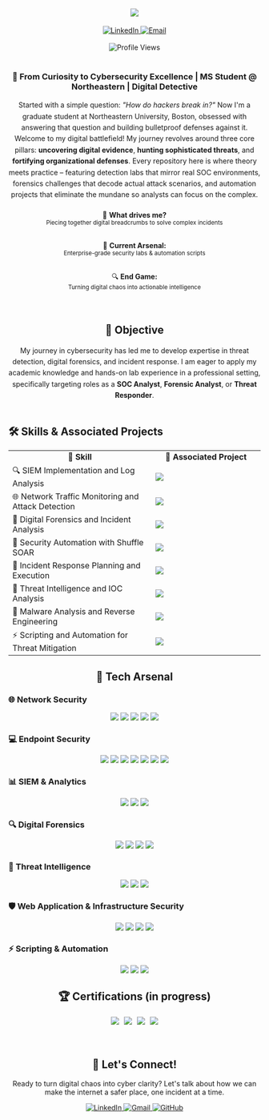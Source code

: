 <div align="center">
  <h1>
    <img src="https://readme-typing-svg.herokuapp.com/?font=Righteous&size=35&center=true&vCenter=true&width=500&height=70&duration=4000&lines=Hello!+I'm+John;Cybersecurity+Enthusiast;Digital+Detective;Threat+Hunter;" />
  </h1>
  
  <div>
    <a href="https://www.linkedin.com/in/john-p-jacob">
      <img src="https://img.shields.io/badge/LinkedIn-0077B5?style=for-the-badge&logo=linkedin&logoColor=white" alt="LinkedIn" />
    </a>
    <a href="mailto:jacob.john@northeastern.edu">
      <img src="https://img.shields.io/badge/Email-D14836?style=for-the-badge&logo=gmail&logoColor=white" alt="Email" />
    </a>
  </div>
  
  <br>
  
  <img src="https://komarev.com/ghpvc/?username=John-P-Jacob&label=Profile%20views&color=0e75b6&style=flat" alt="Profile Views" />
</div>

<br>

<div align="center">
  
  ### 🔐 From Curiosity to Cybersecurity Excellence | MS Student @ Northeastern | Digital Detective
  
  <p style="max-width: 600px; margin: 0 auto; line-height: 1.6;">
    Started with a simple question: <em>"How do hackers break in?"</em> Now I'm a graduate student at Northeastern University, Boston, obsessed with answering that question and building bulletproof defenses against it.
  </p>
  
  <p style="max-width: 600px; margin: 0 auto; line-height: 1.6;">
    Welcome to my digital battlefield! My journey revolves around three core pillars: <strong>uncovering digital evidence</strong>, <strong>hunting sophisticated threats</strong>, and <strong>fortifying organizational defenses</strong>. Every repository here is where theory meets practice – featuring detection labs that mirror real SOC environments, forensics challenges that decode actual attack scenarios, and automation projects that eliminate the mundane so analysts can focus on the complex.
  </p>
  
  <div style="display: flex; justify-content: center; gap: 30px; margin: 20px 0; flex-wrap: wrap;">
    <div style="text-align: center;">
      🎯 <strong>What drives me?</strong><br>
      <small>Piecing together digital breadcrumbs to solve complex incidents</small>
    </div>
    <div style="text-align: center;">
      🚀 <strong>Current Arsenal:</strong><br>
      <small>Enterprise-grade security labs & automation scripts</small>
    </div>
    <div style="text-align: center;">
      🔍 <strong>End Game:</strong><br>
      <small>Turning digital chaos into actionable intelligence</small>
    </div>
  </div>
  
</div>

<br>

<div align="center">

## 🎯 Objective

<p style="max-width: 600px; margin: 0 auto; line-height: 1.6;">
My journey in cybersecurity has led me to develop expertise in threat detection, digital forensics, and incident response. I am eager to apply my academic knowledge and hands-on lab experience in a professional setting, specifically targeting roles as a <strong>SOC Analyst</strong>, <strong>Forensic Analyst</strong>, or <strong>Threat Responder</strong>.
</p>

</div>

<br>

## 🛠️ Skills & Associated Projects

<div align="center">
  <table>
    <tr>
      <td align="center" width="400"><strong>💼 Skill</strong></td>
      <td align="center" width="300"><strong>🔗 Associated Project</strong></td>
    </tr>
    <tr>
      <td>🔍 SIEM Implementation and Log Analysis</td>
      <td><a href="https://github.com/yourusername/detection-lab">
        <img src="https://img.shields.io/badge/Detection%20Lab-blue?style=for-the-badge&logo=github" />
      </a></td>
    </tr>
    <tr>
      <td>🌐 Network Traffic Monitoring and Attack Detection</td>
      <td><a href="https://github.com/yourusername/detection-lab">
        <img src="https://img.shields.io/badge/Detection%20Lab-blue?style=for-the-badge&logo=github" />
      </a></td>
    </tr>
    <tr>
      <td>🔬 Digital Forensics and Incident Analysis</td>
      <td><a href="https://github.com/yourusername/forensics-lab">
        <img src="https://img.shields.io/badge/Forensics%20Lab-green?style=for-the-badge&logo=github" />
      </a></td>
    </tr>
    <tr>
      <td>🤖 Security Automation with Shuffle SOAR</td>
      <td><a href="https://github.com/yourusername/soc-automation-lab">
        <img src="https://img.shields.io/badge/SOC%20Automation-orange?style=for-the-badge&logo=github" />
      </a></td>
    </tr>
    <tr>
      <td>🚨 Incident Response Planning and Execution</td>
      <td><a href="https://github.com/yourusername/soc-automation-lab">
        <img src="https://img.shields.io/badge/SOC%20Automation-orange?style=for-the-badge&logo=github" />
      </a></td>
    </tr>
    <tr>
      <td>🎯 Threat Intelligence and IOC Analysis</td>
      <td><a href="https://github.com/yourusername/threat-intelligence-lab">
        <img src="https://img.shields.io/badge/Threat%20Intel-red?style=for-the-badge&logo=github" />
      </a></td>
    </tr>
    <tr>
      <td>🦠 Malware Analysis and Reverse Engineering</td>
      <td><a href="https://github.com/yourusername/malware-analysis-lab">
        <img src="https://img.shields.io/badge/Malware%20Analysis-purple?style=for-the-badge&logo=github" />
      </a></td>
    </tr>
    <tr>
      <td>⚡ Scripting and Automation for Threat Mitigation</td>
      <td><a href="https://github.com/yourusername/soc-automation-lab">
        <img src="https://img.shields.io/badge/SOC%20Automation-orange?style=for-the-badge&logo=github" />
      </a></td>
    </tr>
  </table>
</div>

<div align="center">

## 🧰 Tech Arsenal

</div>

### 🌐 Network Security
<div align="center">
    <a href="https://www.wireshark.org/"><img src="https://img.shields.io/badge/-Wireshark-1679A7?&style=for-the-badge&logo=Wireshark&logoColor=white" /></a>
    <a href="https://suricata.io/"><img src="https://img.shields.io/badge/-Suricata-EF3B2D?&style=for-the-badge&logo=Suricata&logoColor=white" /></a>
    <a href="https://www.metasploit.com/"><img src="https://img.shields.io/badge/-Metasploit-2596CD?&style=for-the-badge&logoColor=white" /></a>
    <a href="https://nmap.org/"><img src="https://img.shields.io/badge/-Nmap-4682B4?&style=for-the-badge&logo=Nmap&logoColor=white" /></a>
    <a href="https://www.tcpdump.org/"><img src="https://img.shields.io/badge/-Tcpdump-FF6347?&style=for-the-badge&logoColor=white" /></a>
</div>

### 💻 Endpoint Security
<div align="center">
    <a href="https://www.microsoft.com/en-us/security/business/endpoint-security/microsoft-defender-endpoint"><img src="https://img.shields.io/badge/-Microsoft_Defender_for_Endpoint-00A4EF?&style=for-the-badge&logo=Microsoft&logoColor=white" /></a>
    <a href="https://yara.readthedocs.io/"><img src="https://img.shields.io/badge/-YARA-1E4A79?&style=for-the-badge&logoColor=white" /></a>
    <a href="https://www.crowdstrike.com/"><img src="https://img.shields.io/badge/-CrowdStrike-E01F3D?&style=for-the-badge&logoColor=white" /></a>
    <a href="https://docs.microsoft.com/en-us/sysinternals/downloads/sysmon"><img src="https://img.shields.io/badge/-Sysmon-5C2D91?&style=for-the-badge&logo=Microsoft&logoColor=white" /></a>
    <a href="https://www.ossec.net/"><img src="https://img.shields.io/badge/-OSSEC-326CE5?&style=for-the-badge&logoColor=white" /></a>
    <a href="https://wazuh.com/"><img src="https://img.shields.io/badge/-Wazuh-3CBFFD?&style=for-the-badge&logoColor=white" /></a>
    <a href="https://www.limacharlie.io/"><img src="https://img.shields.io/badge/-LimaCharlie-FF6B35?&style=for-the-badge&logoColor=white" /></a>
</div>

### 📊 SIEM & Analytics  
<div align="center">
    <a href="https://www.splunk.com/"><img src="https://img.shields.io/badge/-Splunk-000000?&style=for-the-badge&logo=Splunk&logoColor=white" /></a>
    <a href="https://www.elastic.co/"><img src="https://img.shields.io/badge/-Elastic-005571?&style=for-the-badge&logo=Elastic&logoColor=white" /></a>
    <a href="https://www.ibm.com/products/qradar-siem"><img src="https://img.shields.io/badge/-IBM_QRadar-1261FE?&style=for-the-badge&logo=IBM&logoColor=white" /></a>
</div>

### 🔍 Digital Forensics
<div align="center">
    <a href="https://www.sleuthkit.org/autopsy/"><img src="https://img.shields.io/badge/-Autopsy-FF0000?&style=for-the-badge&logoColor=white" /></a>
    <a href="https://www.exterro.com/digital-forensics-software/ftk-imager"><img src="https://img.shields.io/badge/-FTK_Imager-2E8B57?&style=for-the-badge&logoColor=white" /></a>
    <a href="https://www.volatilityfoundation.org/"><img src="https://img.shields.io/badge/-Volatility-FF5722?&style=for-the-badge&logoColor=white" /></a>
    <a href="https://www.sleuthkit.org/"><img src="https://img.shields.io/badge/-Sleuth_Kit-8B4513?&style=for-the-badge&logoColor=white" /></a>
</div>

### 🎯 Threat Intelligence
<div align="center">
    <a href="https://thehive-project.org/"><img src="https://img.shields.io/badge/-TheHive-FF6600?&style=for-the-badge&logoColor=white" /></a>
    <a href="https://www.virustotal.com/"><img src="https://img.shields.io/badge/-VirusTotal-394EFF?&style=for-the-badge&logoColor=white" /></a>
    <a href="https://yara.readthedocs.io/"><img src="https://img.shields.io/badge/-YARA-1E4A79?&style=for-the-badge&logoColor=white" /></a>
</div>

### 🛡️ Web Application & Infrastructure Security
<div align="center">
    <a href="https://www.tenable.com/products/nessus"><img src="https://img.shields.io/badge/-Nessus-00C176?&style=for-the-badge&logoColor=white" /></a>
    <a href="https://www.zaproxy.org/"><img src="https://img.shields.io/badge/-OWASP_ZAP-00549E?&style=for-the-badge&logoColor=white" /></a>
    <a href="https://www.chaitin.cn/en/safeline"><img src="https://img.shields.io/badge/-SAFEline_WAF-2E8B57?&style=for-the-badge&logoColor=white" /></a>
    <a href="https://www.kali.org/"><img src="https://img.shields.io/badge/-Kali_Linux-557C94?&style=for-the-badge&logo=KaliLinux&logoColor=white" /></a>
</div>

### ⚡ Scripting & Automation
<div align="center">
    <a href="https://www.python.org/"><img src="https://img.shields.io/badge/-Python-3776AB?&style=for-the-badge&logo=Python&logoColor=white" /></a>
    <a href="https://docs.microsoft.com/en-us/powershell/"><img src="https://img.shields.io/badge/-PowerShell-5391FE?&style=for-the-badge&logo=PowerShell&logoColor=white" /></a>
    <a href="https://www.gnu.org/software/bash/"><img src="https://img.shields.io/badge/-Bash-4EAA25?&style=for-the-badge&logo=GNU%20Bash&logoColor=white" /></a>
</div>

<div align="center">

## 🏆 Certifications (in progress)

<div style="display: flex; justify-content: center; gap: 10px; flex-wrap: wrap; margin: 20px 0;">
<img src="https://img.shields.io/badge/-Security%2B-FF0000?&style=for-the-badge&logo=CompTIA&logoColor=white" />
<img src="https://img.shields.io/badge/-SOC%20Level%20%28TryHackMe%29-00bfff?&style=for-the-badge&logo=TryHackMe&logoColor=white" />
<img src="https://img.shields.io/badge/-CISSP-0033A0?&style=for-the-badge&logo=ISC2&logoColor=white" />
<img src="https://img.shields.io/badge/-CCNA-1D63ED?&style=for-the-badge&logo=Cisco&logoColor=white" />
</div>

</div>

<br>

<div align="center">
  
## 🎯 Let's Connect!
  
<p>Ready to turn digital chaos into cyber clarity? Let's talk about how we can make the internet a safer place, one incident at a time.</p>
  
<div>
  <a href="https://www.linkedin.com/in/john-p-jacob">
    <img src="https://img.shields.io/badge/LinkedIn-0077B5?style=for-the-badge&logo=linkedin&logoColor=white" alt="LinkedIn" />
  </a>
  <a href="mailto:jacob.john@northeastern.edu">
    <img src="https://img.shields.io/badge/Gmail-D14836?style=for-the-badge&logo=gmail&logoColor=white" alt="Gmail" />
  </a>
  <a href="https://github.com/yourusername">
    <img src="https://img.shields.io/badge/GitHub-100000?style=for-the-badge&logo=github&logoColor=white" alt="GitHub" />
  </a>
</div>

</div>
